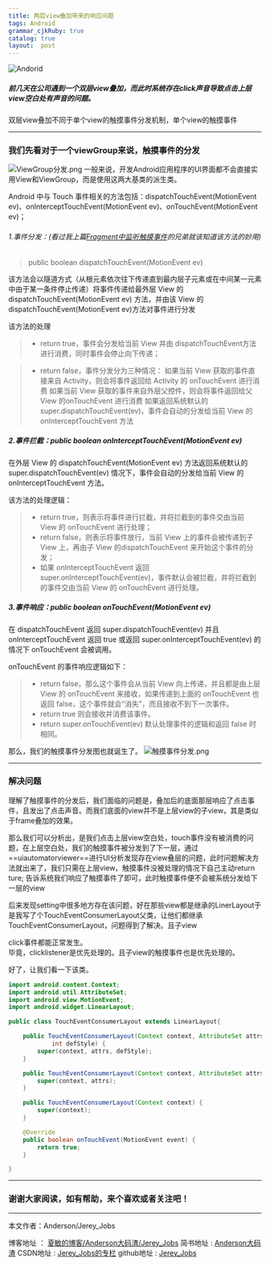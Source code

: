 ```yaml
---
title: 两层view叠加带来的响应问题
tags: Android
grammar_cjkRuby: true
catalog: true
layout:  post
---
```


![Andorid](http://upload-images.jianshu.io/upload_images/2305881-85292da114a12997.png?imageMogr2/auto-orient/strip%7CimageView2/2/w/1240)

##### 前几天在公司遇到一个双层view叠加，而此时系统存在click声音导致点击上层view空白处有声音的问题。


双层view叠加不同于单个view的触摸事件分发机制，单个view的触摸事件

---


### 我们先看对于一个viewGroup来说，触摸事件的分发

![ViewGroup分发.png](http://upload-images.jianshu.io/upload_images/2305881-fcf1df7eefa2b19a.png?imageMogr2/auto-orient/strip%7CimageView2/2/w/1240)
一般来说，开发Android应用程序的UI界面都不会直接实用View和ViewGroup，而是使用这两大基类的派生类。

 
Android 中与 Touch 事件相关的方法包括：dispatchTouchEvent(MotionEvent ev)、onInterceptTouchEvent(MotionEvent ev)、onTouchEvent(MotionEvent ev)；

 ###### 1.事件分发：(看过我上篇[Fragment中监听触摸事件](http://www.jianshu.com/p/3b20bce9bdbc)的兄弟就该知道该方法的妙用)

> public boolean dispatchTouchEvent(MotionEvent ev)

该方法会以隧道方式（从根元素依次往下传递直到最内层子元素或在中间某一元素中由于某一条件停止传递）将事件传递给最外层 View 的 dispatchTouchEvent(MotionEvent ev) 方法，并由该 View 的 dispatchTouchEvent(MotionEvent ev)方法对事件进行分发

 该方法的处理
> - return true，事件会分发给当前 View 并由 dispatchTouchEvent方法进行消费，同时事件会停止向下传递；
 
> - return false，事件分发分为三种情况：
>     如果当前 View 获取的事件直接来自 Activity，则会将事件返回给 Activity 的 onTouchEvent 进行消费
>     如果当前 View 获取的事件来自外层父控件，则会将事件返回给父 View 的onTouchEvent 进行消费
>     如果返回系统默认的 super.dispatchTouchEvent(ev)，事件会自动的分发给当前 View 的 onInterceptTouchEvent 方法
    
 ##### 2.事件拦截：public boolean onInterceptTouchEvent(MotionEvent ev) 
 在外层 View 的 dispatchTouchEvent(MotionEvent ev) 方法返回系统默认的 super.dispatchTouchEvent(ev) 情况下，事件会自动的分发给当前 View 的 onInterceptTouchEvent 方法。
 
该方法的处理逻辑：
>  -  return true，则表示将事件进行拦截，并将拦截到的事件交由当前 View 的 onTouchEvent 进行处理；
>  - return false，则表示将事件放行，当前 View 上的事件会被传递到子 View 上，再由子 View 的dispatchTouchEvent 来开始这个事件的分发；
>  - 如果 onInterceptTouchEvent 返回 super.onInterceptTouchEvent(ev)，事件默认会被拦截，并将拦截到的事件交由当前 View 的 onTouchEvent 进行处理。

##### 3.事件响应：public boolean onTouchEvent(MotionEvent ev)

在 dispatchTouchEvent 返回 super.dispatchTouchEvent(ev) 并且 onInterceptTouchEvent 返回 true 或返回 super.onInterceptTouchEvent(ev) 的情况下 onTouchEvent 会被调用。

onTouchEvent 的事件响应逻辑如下：

> - return false，那么这个事件会从当前 View 向上传递，并且都是由上层 View 的 onTouchEvent 来接收，如果传递到上面的 onTouchEvent 也返回 false，这个事件就会“消失”，而且接收不到下一次事件。
> - return true 则会接收并消费该事件。
> - return super.onTouchEvent(ev) 默认处理事件的逻辑和返回 false 时相同。

那么，我们的触摸事件分发图也就诞生了。
![触摸事件分发.png](http://upload-images.jianshu.io/upload_images/2305881-3e3ded2dfcd496bc.png?imageMogr2/auto-orient/strip%7CimageView2/2/w/1240)

---
### 解决问题

理解了触摸事件的分发后，我们面临的问题是，叠加后的底面那层响应了点击事件，且发出了点击声音。而我们底面的view并不是上层view的子view，其是类似于frame叠加的效果。

那么我们可以分析出，是我们点击上层view空白处，touch事件没有被消费的问题，在上层空白处，我们的触摸事件被分发到了下一层，通过==uiautomatorviewer==进行UI分析发现存在view叠层的问题，此时问题解决方法就出来了，我们只需在上层view，触摸事件没被处理的情况下自己主动return ture;
告诉系统我们响应了触摸事件了即可，此时触摸事件便不会被系统分发给下一层的view

后来发现setting中很多地方存在该问题，好在那些view都是继承的LinerLayout于是我写了个TouchEventConsumerLayout父类，让他们都继承TouchEventConsumerLayout，问题得到了解决。且子view

click事件都能正常发生。<br>
毕竟，clicklistener是优先处理的。且子view的触摸事件也是优先处理的。

好了，让我们看一下该类。

``` java
import android.content.Context;
import android.util.AttributeSet;
import android.view.MotionEvent;
import android.widget.LinearLayout;

public class TouchEventConsumerLayout extends LinearLayout{

    public TouchEventConsumerLayout(Context context, AttributeSet attrs,
            int defStyle) {
        super(context, attrs, defStyle);
    }

    public TouchEventConsumerLayout(Context context, AttributeSet attrs) {
        super(context, attrs);
    }

    public TouchEventConsumerLayout(Context context) {
        super(context);
    }

    @Override
    public boolean onTouchEvent(MotionEvent event) {
        return true;
    }

}
```


 ----------

### 谢谢大家阅读，如有帮助，来个喜欢或者关注吧！

 ----------
 本文作者：Anderson/Jerey_Jobs 

 博客地址   ： [夏敏的博客/Anderson大码渣/Jerey_Jobs][1] 
 简书地址   :  [Anderson大码渣][2] 
 CSDN地址   :  [Jerey_Jobs的专栏][3] 
 github地址 :  [Jerey_Jobs][4]
 


  [1]: http://jerey.cn/
  [2]: http://www.jianshu.com/users/016a5ba708a0/latest_articles
  [3]: http://blog.csdn.net/jerey_jobs
  [4]: https://github.com/Jerey-Jobs
